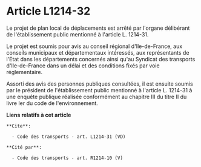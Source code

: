 # Article L1214-32

Le projet de plan local de déplacements est arrêté par l'organe délibérant de l'établissement public mentionné à l'article L.
1214-31. 

Le projet est soumis pour avis au conseil régional d'Ile-de-France, aux conseils municipaux et départementaux intéressés, aux
représentants de l'Etat dans les départements concernés ainsi qu'au Syndicat des transports d'Ile-de-France dans un délai et
des conditions fixés par voie réglementaire. 

Assorti des avis des personnes publiques consultées, il est ensuite soumis par le président de l'établissement public
mentionné à l'article L. 1214-31 à une enquête publique réalisée conformément au chapitre III du titre II du livre Ier du
code de l'environnement.

**Liens relatifs à cet article**

	**Cite**:

	  - Code des transports - art. L1214-31 (VD)

	**Cité par**:

	  - Code des transports - art. R1214-10 (V)
